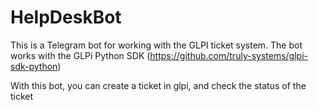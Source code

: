 # HelpDeskBot

This is a Telegram bot for working with the GLPI ticket system. The bot works with the GLPi Python SDK (https://github.com/truly-systems/glpi-sdk-python)

With this bot, you can create a ticket in glpi, and check the status of the ticket
